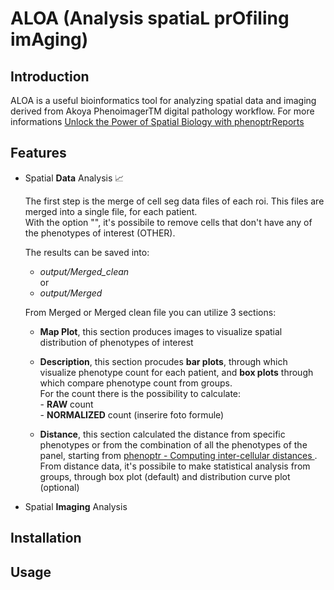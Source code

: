 # ALOA (Analysis spatiaL prOfiling imAging)

## Introduction

ALOA is a useful bioinformatics tool for analyzing spatial data and imaging derived from Akoya PhenoimagerTM digital pathology workflow. For more informations [Unlock the Power of Spatial Biology with phenoptrReports](https://www.akoyabio.com/wp-content/uploads/2022/01/Spatial-Biology-with-phentoprReports-TechNote.pdf)

## Features
- Spatial **Data** Analysis 📈

    The first step is the merge of cell seg data files of each roi. This files are merged into a single file, for each patient. <br>With the option "", it's possibile to remove cells that don't have any of the phenotypes of interest (OTHER). <br>

    The results can be saved into:<br>
    - <em>output/Merged_clean</em><br>
                or
    - <em>output/Merged</em><br>



    From Merged or Merged clean file you can utilize 3 sections:
    - **Map Plot**, this section produces images to visualize spatial distribution of phenotypes of interest
    
 
    - **Description**, this section procudes **bar plots**, through which visualize phenotype count for each patient, and **box plots** through which compare phenotype count from groups. <br> For the count there is the possibility to calculate: <br>
            - **RAW** count         <br>
            - **NORMALIZED** count (inserire foto formule) <br>
    - **Distance**, this section calculated the distance from specific phenotypes or from the combination of all the phenotypes of the panel, starting from [phenoptr - Computing inter-cellular distances ](https://akoyabio.github.io/phenoptr/articles/computing_distances.html).<br> From distance data, it's possibile to make statistical analysis from groups, through box plot (default) and distribution curve plot (optional)

- Spatial **Imaging** Analysis <img src="images.jpeg" width=20 height=12>


## Installation


## Usage

